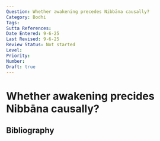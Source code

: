 ```yaml
---
Question: Whether awakening precedes Nibbāna causally?
Category: Bodhi
Tags: 
Sutta References: 
Date Entered: 9-6-25
Last Revised: 9-6-25
Review Status: Not started
Level: 
Priority: 
Number: 
Draft: true
---
```


# Whether awakening precides Nibbāna causally?

## Bibliography

<!-- 

Notes:



-->